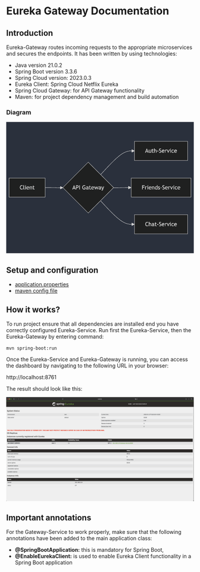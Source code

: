 # Eureka Gateway Documentation

## Introduction
Eureka-Gateway routes incoming requests to the appropriate microservices and secures the endpoints.
It has been written by using technologies:
* Java version 21.0.2
* Spring Boot version 3.3.6
* Spring Cloud version: 2023.0.3
* Eureka Client: Spring Cloud Netflix Eureka
* Spring Cloud Gateway: for API Gateway functionality
* Maven: for project dependency management and build automation

### Diagram

![](images/API-Gateway-mermaid-diagram.png)


## Setup and configuration

* [application.properties](src/main/resources/application.properties)
* [maven config file](pom.xml)


## How it works?
To run project ensure that all dependencies are installed end you have correctly configured Eureka-Service.
Run first the Eureka-Service, then the Eureka-Gateway by entering command:

```shell
mvn spring-boot:run
```

Once the Eureka-Service and Eureka-Gateway is running, you can access the dashboard by navigating to the following URL in your
browser:

http://localhost:8761


The result should look like this:

![](images/Gateway-Service_registered.png)

## Important annotations

For the Gateway-Service to work properly, make sure that the following annotations have been added to the main
application class:

* **@SpringBootApplication:** this is mandatory for Spring Boot,
* **@EnableEurekaClient:** is used to enable Eureka Client functionality in a Spring Boot application
